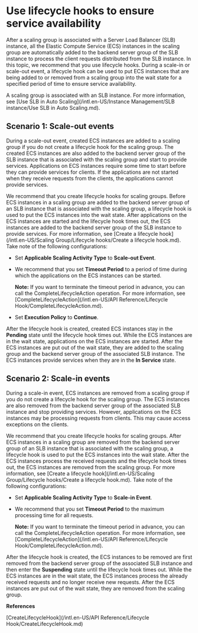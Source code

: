 # Use lifecycle hooks to ensure service availability

After a scaling group is associated with a Server Load Balancer \(SLB\) instance, all the Elastic Compute Service \(ECS\) instances in the scaling group are automatically added to the backend server group of the SLB instance to process the client requests distributed from the SLB instance. In this topic, we recommend that you use lifecycle hooks. During a scale-in or scale-out event, a lifecycle hook can be used to put ECS instances that are being added to or removed from a scaling group into the wait state for a specified period of time to ensure service availability.

A scaling group is associated with an SLB instance. For more information, see [Use SLB in Auto Scaling](/intl.en-US/Instance Management/SLB instance/Use SLB in Auto Scaling.md).

## Scenario 1: Scale-out events

During a scale-out event, created ECS instances are added to a scaling group if you do not create a lifecycle hook for the scaling group. The created ECS instances are also added to the backend server group of the SLB instance that is associated with the scaling group and start to provide services. Applications on ECS instances require some time to start before they can provide services for clients. If the applications are not started when they receive requests from the clients, the applications cannot provide services.

We recommend that you create lifecycle hooks for scaling groups. Before ECS instances in a scaling group are added to the backend server group of an SLB instance that is associated with the scaling group, a lifecycle hook is used to put the ECS instances into the wait state. After applications on the ECS instances are started and the lifecycle hook times out, the ECS instances are added to the backend server group of the SLB instance to provide services. For more information, see [Create a lifecycle hook](/intl.en-US/Scaling Group/Lifecycle hooks/Create a lifecycle hook.md). Take note of the following configurations:

-   Set **Applicable Scaling Activity Type** to **Scale-out Event**.
-   We recommend that you set **Timeout Period** to a period of time during which the applications on the ECS instances can be started.

    **Note:** If you want to terminate the timeout period in advance, you can call the CompleteLifecycleAction operation. For more information, see [CompleteLifecycleAction](/intl.en-US/API Reference/Lifecycle Hook/CompleteLifecycleAction.md).

-   Set **Execution Policy** to **Continue**.

After the lifecycle hook is created, created ECS instances stay in the **Pending** state until the lifecycle hook times out. While the ECS instances are in the wait state, applications on the ECS instances are started. After the ECS instances are put out of the wait state, they are added to the scaling group and the backend server group of the associated SLB instance. The ECS instances provide services when they are in the **In Service** state.

## Scenario 2: Scale-in events

During a scale-in event, ECS instances are removed from a scaling group if you do not create a lifecycle hook for the scaling group. The ECS instances are also removed from the backend server group of the associated SLB instance and stop providing services. However, applications on the ECS instances may be processing requests from clients. This may cause access exceptions on the clients.

We recommend that you create lifecycle hooks for scaling groups. After ECS instances in a scaling group are removed from the backend server group of an SLB instance that is associated with the scaling group, a lifecycle hook is used to put the ECS instances into the wait state. After the ECS instances process the received requests and the lifecycle hook times out, the ECS instances are removed from the scaling group. For more information, see [Create a lifecycle hook](/intl.en-US/Scaling Group/Lifecycle hooks/Create a lifecycle hook.md). Take note of the following configurations:

-   Set **Applicable Scaling Activity Type** to **Scale-in Event**.
-   We recommend that you set **Timeout Period** to the maximum processing time for all requests.

    **Note:** If you want to terminate the timeout period in advance, you can call the CompleteLifecycleAction operation. For more information, see [CompleteLifecycleAction](/intl.en-US/API Reference/Lifecycle Hook/CompleteLifecycleAction.md).


After the lifecycle hook is created, the ECS instances to be removed are first removed from the backend server group of the associated SLB instance and then enter the **Suspending** state until the lifecycle hook times out. While the ECS instances are in the wait state, the ECS instances process the already received requests and no longer receive new requests. After the ECS instances are put out of the wait state, they are removed from the scaling group.

**References**  


[CreateLifecycleHook](/intl.en-US/API Reference/Lifecycle Hook/CreateLifecycleHook.md)

